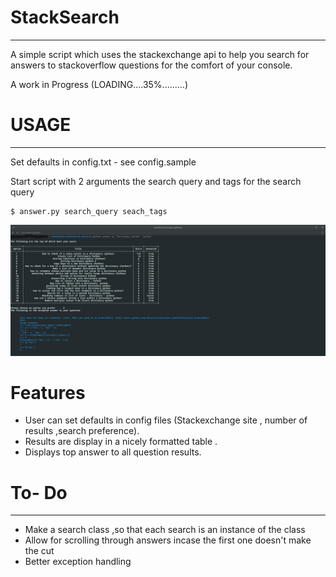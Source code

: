 # StackSearch
------------------

A simple script which uses the stackexchange api to help you search for answers to stackoverflow questions for the comfort of your console.

A work in Progress (LOADING....35%.........)


# USAGE
----------------
Set defaults in config.txt - see config.sample

Start script with 2 arguments the search query and tags for the search query

```
$ answer.py search_query seach_tags
```
![alt text](https://github.com/mikeyny/StackSearch/blob/master/stacksearch2.png)

# Features

* User can set defaults in config files (Stackexchange site , number of results ,search preference).
* Results are display in a nicely formatted table .
* Displays top answer to all question results.


# To- Do
----------

* Make a search class ,so that each search is an instance of the class
* Allow for scrolling through answers incase the first one doesn't make the cut
* Better exception handling
